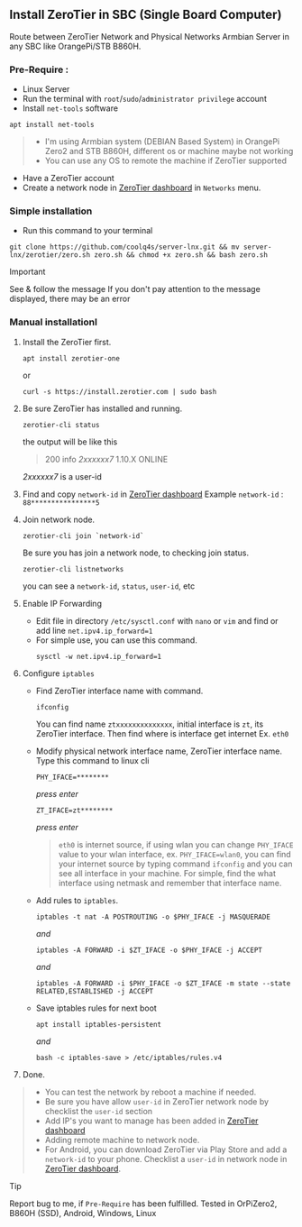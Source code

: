 ## Install ZeroTier in SBC (Single Board Computer)

Route between ZeroTier Network and Physical Networks Armbian Server in any SBC like OrangePi/STB B860H.

### Pre-Require :
- Linux Server
- Run the terminal with `root`/`sudo`/`administrator privilege` account 
- Install `net-tools` software
```
apt install net-tools
```
> - I'm using Armbian system (DEBIAN Based System) in OrangePi Zero2 and STB B860H, different os or machine maybe not working
> - You can use any OS to remote the machine if ZeroTier supported
- Have a ZeroTier account
- Create a network node in [ZeroTier dashboard](https://my.zerotier.com/) in `Networks` menu.
### Simple installation
- Run this command to your terminal
```
git clone https://github.com/coolq4s/server-lnx.git && mv server-lnx/zerotier/zero.sh zero.sh && chmod +x zero.sh && bash zero.sh
```
> [!IMPORTANT]
> See & follow the message
> If you don't pay attention to the message displayed, there may be an error

### Manual installationl

1. Install the ZeroTier first.
   ```
   apt install zerotier-one
   ```
   or
   ```
   curl -s https://install.zerotier.com | sudo bash
   ```
2. Be sure ZeroTier has installed and running.
   ```
   zerotier-cli status
   ```
   the output will be like this
   > 200 info *2xxxxxx7* 1.10.X ONLINE

   *2xxxxxx7* is a user-id
3. Find and copy `network-id` in [ZeroTier dashboard](https://my.zerotier.com/)
   Example `network-id` : `88****************5`
4. Join network node.
   ```
   zerotier-cli join `network-id`
   ```
   Be sure you has join a network node, to checking join status.
   ```
   zerotier-cli listnetworks
   ```
   you can see a `network-id`, `status`, `user-id`, etc

5. Enable IP Forwarding
   - Edit file in directory `/etc/sysctl.conf` with `nano` or `vim` and find or add line `net.ipv4.ip_forward=1`
   - For simple use, you can use this command.
     ```
     sysctl -w net.ipv4.ip_forward=1
     ```

6. Configure `iptables`
   - Find ZeroTier interface name with command.
     ```
     ifconfig
     ```
     You can find name `ztxxxxxxxxxxxxxx`, initial interface is `zt`, its ZeroTier interface. Then find where is interface get internet Ex. `eth0`
   - Modify physical network interface name, ZeroTier interface name. Type this command to linux cli
     ```
     PHY_IFACE=********
     ```
     _press enter_
     ```
     ZT_IFACE=zt********
     ```
     _press enter_
     
     > `eth0` is internet source, if using wlan you can change `PHY_IFACE` value to your wlan interface, ex. `PHY_IFACE=wlan0`, you can find your internet source by typing command `ifconfig` and you can see all interface in your machine. For simple, find the what interface using netmask and remember that interface name.
   - Add rules to `iptables`.
     ```
     iptables -t nat -A POSTROUTING -o $PHY_IFACE -j MASQUERADE
     ```
     _and_
     ```
     iptables -A FORWARD -i $ZT_IFACE -o $PHY_IFACE -j ACCEPT
     ```
     _and_
     ```
     iptables -A FORWARD -i $PHY_IFACE -o $ZT_IFACE -m state --state RELATED,ESTABLISHED -j ACCEPT
     ```

   - Save iptables rules for next boot
     ```
     apt install iptables-persistent
     ```
     _and_
     ```
     bash -c iptables-save > /etc/iptables/rules.v4
     ```
7. Done.


> - You can test the network by reboot a machine if needed.
> - Be sure you have allow `user-id` in ZeroTier network node by checklist the `user-id` section
> - Add IP's you want to manage has been added in [ZeroTier dashboard](https://my.zerotier.com/)
> - Adding remote machine to network node.
> - For Android, you can download ZeroTier via Play Store and add a `network-id` to your phone. Checklist a `user-id` in network node in [ZeroTier dashboard](https://my.zerotier.com/).


> [!TIP]
> Report bug to me, if `Pre-Require` has been fulfilled.
> Tested in OrPiZero2, B860H (SSD), Android, Windows, Linux
